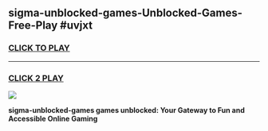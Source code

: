 
## sigma-unblocked-games-Unblocked-Games-Free-Play #uvjxt
<h3>
<a href="https://us.freeplayer.one?title=sigma-unblocked-games&ref=9M">CLICK TO PLAY</a></h3>
<hr>

<h3>
<a href="https://us.freeplayer.one?title=sigma-unblocked-games&ref=9M">CLICK 2 PLAY</a>
  
</h3>

<a href="https://us.freeplayer.one?title=sigma-unblocked-games&ref=9M"><img src="https://clearcache.store/games.png"></a>


**sigma-unblocked-games games unblocked: Your Gateway to Fun and Accessible Online Gaming**
